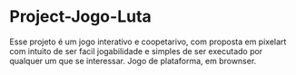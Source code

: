 # Project-Jogo-Luta

  Esse projeto é um jogo interativo e coopetarivo, com proposta em pixelart com intuito de ser facil jogabilidade e simples de ser executado por qualquer um que se interessar. Jogo de plataforma, em brownser.
